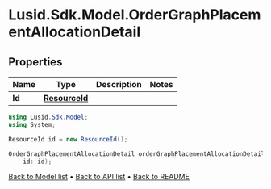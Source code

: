 # Lusid.Sdk.Model.OrderGraphPlacementAllocationDetail

## Properties

Name | Type | Description | Notes
------------ | ------------- | ------------- | -------------
**Id** | [**ResourceId**](ResourceId.md) |  | 

```csharp
using Lusid.Sdk.Model;
using System;

ResourceId id = new ResourceId();

OrderGraphPlacementAllocationDetail orderGraphPlacementAllocationDetailInstance = new OrderGraphPlacementAllocationDetail(
    id: id);
```

[Back to Model list](../README.md#documentation-for-models) &#8226; [Back to API list](../README.md#documentation-for-api-endpoints) &#8226; [Back to README](../README.md)
